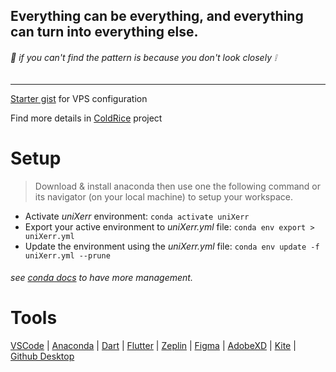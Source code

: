 ## Everything can be everything, and everything can turn into everything else.

###### :rice: _if you can't find the pattern is because you don't look closely :grey_exclamation:_

---

[Starter gist](https://gist.github.com/wildonion/9809326f32901bf8490cc09611f887cb) for VPS configuration

Find more details in [ColdRice](https://github.com/wildonion/coldrice) project

# Setup
> Download & install anaconda then use one the following command or its navigator (on your local machine) to setup your workspace.
* Activate _uniXerr_ environment: ```conda activate uniXerr```
* Export your active environment to _uniXerr.yml_ file: ```conda env export > uniXerr.yml```
* Update the environment using the _uniXerr.yml_ file: ```conda env update -f uniXerr.yml --prune```
###### see [conda docs](https://docs.conda.io/projects/conda/en/latest/index.html) to have more management.

# Tools
[VSCode](https://code.visualstudio.com/download)
| [Anaconda](https://www.anaconda.com/distribution/)
| [Dart](https://dart.dev/get-dart)
| [Flutter](https://flutter.dev/docs/get-started/install)
| [Zeplin](zeplin.io) 
| [Figma](https://www.figma.com/) 
| [AdobeXD](https://www.adobe.com/products/xd.html?sdid=12B9F15S&mv=Search&ef_id=EAIaIQobChMI3cH-gori5wIVwp6zCh1vxgaUEAAYASAAEgJkYfD_BwE:G:s&s_kwcid=AL!3085!3!394015009822!e!!g!!adobe%20xd)
| [Kite](https://kite.com/download/)
| [Github Desktop](https://desktop.github.com/)
